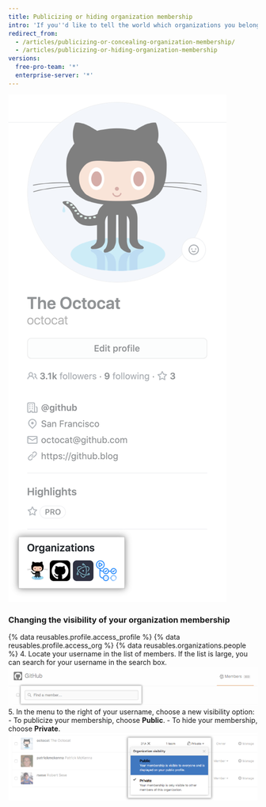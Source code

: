 ```yaml
---
title: Publicizing or hiding organization membership
intro: 'If you''d like to tell the world which organizations you belong to, you can display the avatars of the organizations on your profile.'
redirect_from:
  - /articles/publicizing-or-concealing-organization-membership/
  - /articles/publicizing-or-hiding-organization-membership
versions:
  free-pro-team: '*'
  enterprise-server: '*'
---
```


![Profile organizations box](/assets/images/help/profile/profile_orgs_box.png)

### Changing the visibility of your organization membership

{% data reusables.profile.access_profile %}
{% data reusables.profile.access_org %}
{% data reusables.organizations.people %}
4. Locate your username in the list of members. If the list is large, you can search for your username in the search box. ![Organization member search box](/assets/images/help/organizations/member-search-box.png)
5. In the menu to the right of your username, choose a new visibility option:
    - To publicize your membership, choose **Public**.
    - To hide your membership, choose **Private**. ![Organization member visibility link](/assets/images/help/organizations/member-visibility-link.png)
